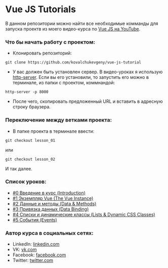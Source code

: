 # Vue JS Tutorials

В данном репозитории можно найти все необходимые комманды для запуска проектв из моего видео-курса по [Vue JS на YouTube](https://www.youtube.com/watch?v=PCOP3uC_VwY&list=PLNkWIWHIRwMH7ahn9uvvc5PG3o1tLscgB).

### Что бы начать работу с проектом:

* Клонировать репозиторий:
```
git clone https://github.com/kovalchukevgeny/vue-js-tutorial
```

* У вас должен быть установлен сервер. В видео-уроках я использую [http-server](https://www.npmjs.com/package/http-server). Если вы его установили, то запустить его можно в терминале, из папки с проектом, коммнандой:
```
http-server -p 8000
```

* После чего, скопировать предложенный URL и вставить в адресную строку браузера.

### Переключение между ветками проекта:

* В папке проекта в терминале ввести:
```
git checkout lesson_01
```
или
```
git checkout lesson_02
```
И так далее.

### Список уроков:

- [#0 Введение в курс (Introduction)](https://www.youtube.com/watch?v=PCOP3uC_VwY&t)
- [#1 Экземпляр Vue (The Vue Instance)](https://www.youtube.com/watch?v=k8sndt5YuCQ&t)
- [#2 Данные и методы (Data & Methods)](https://www.youtube.com/watch?v=DdmOlPKczeA&t)
- [#3 Привязка данных (Data Binding)](https://www.youtube.com/watch?v=6R2vmO6n-Yc)
- [#4 Списки и динамические классы (Lists & Dynamic CSS Classes)](https://www.youtube.com/watch?v=24XC6M3v57g)
- [#5 События (Events)](https://www.youtube.com/watch?v=oMFi4Gg2gj0)

### Автор курса в социальных сетях:

- LinkedIn: [linkedin.com](http://www.linkedin.com/in/evgenykovalchuk)
- VK: [vk.com](http://vk.com/silent_control)
- Facebook: [facebook.com](https://www.facebook.com/silentc0ntr0l)
- Twitter: [twitter.com](https://twitter.com/KovalchukEvgeny)
